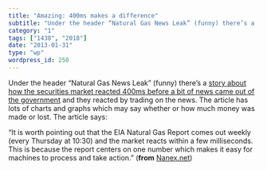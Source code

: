 ```yaml
---
title: "Amazing: 400ms makes a difference"
subtitle: "Under the header “Natural Gas News Leak” (funny) there’s a [story about how the securities market re..."
category: "1"
tags: ["1438", "2018"]
date: "2013-01-31"
type: "wp"
wordpress_id: 250
---
```

Under the header “Natural Gas News Leak” (funny) there’s a [story about how the securities market reacted 400ms before a bit of news came out of the government](http://www.nanex.net/aqck2/4090.html) and they reacted by trading on the news. The article has lots of charts and graphs which may say whether or how much money was made or lost. The article says: 

> 
“It is worth pointing out that the EIA Natural Gas Report comes out weekly (every Thursday at 10:30) and the market reacts within a few milliseconds. This is because the report centers on one number which makes it easy for machines to process and take action.” (**from** [Nanex.net](http://www.nanex.net/aqck2/4090.html))